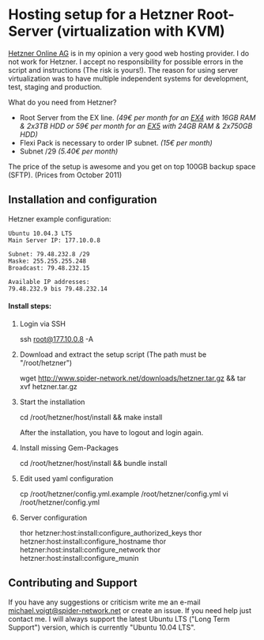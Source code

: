 Hosting setup for a Hetzner Root-Server (virtualization with KVM)
=================================================================

[Hetzner Online AG](http://www.hetzner.de) is in my opinion a very good web hosting provider.
I do not work for Hetzner. I accept no responsibility for possible errors in the script and
instructions (The risk is yours!). The reason for using server virtualization was to have multiple
independent systems for development, test, staging and production.

What do you need from Hetzner?

- Root Server from the EX line. _(49€ per month for an [EX4](http://www.hetzner.de/hosting/produktmatrix/rootserver-produktmatrix-ex) with 16GB RAM & 2x3TB HDD or 59€ per month for an [EX5](http://www.hetzner.de/hosting/produktmatrix/rootserver-produktmatrix-ex) with 24GB RAM & 2x750GB HDD)_
- Flexi Pack is necessary to order IP subnet. _(15€ per month)_
- Subnet /29 _(5.40€ per month)_

The price of the setup is awesome and you get on top 100GB backup space (SFTP). (Prices from October 2011)

Installation and configuration
------------------------------

Hetzner example configuration:

    Ubuntu 10.04.3 LTS
    Main Server IP: 177.10.0.8

    Subnet: 79.48.232.8 /29
    Maske: 255.255.255.248
    Broadcast: 79.48.232.15

    Available IP addresses:
    79.48.232.9 bis 79.48.232.14

#### Install steps:
1. Login via SSH

    ssh root@177.10.0.8 -A

1. Download and extract the setup script (The path must be "/root/hetzner")

    wget http://www.spider-network.net/downloads/hetzner.tar.gz && tar xvf hetzner.tar.gz

1. Start the installation

    cd /root/hetzner/host/install && make install

    After the installation, you have to logout and login again.

1. Install missing Gem-Packages

    cd /root/hetzner/host/install && bundle install

1. Edit used yaml configuration

    cp /root/hetzner/config.yml.example /root/hetzner/config.yml
    vi /root/hetzner/config.yml

1. Server configuration

    thor hetzner:host:install:configure_authorized_keys
    thor hetzner:host:install:configure_hostname
    thor hetzner:host:install:configure_network
    thor hetzner:host:install:configure_munin


Contributing and Support
------------------------
If you have any suggestions or criticism write me an e-mail [michael.voigt@spider-network.net](mailto:michael.voigt@spider-network.net)
or create an issue. If you need help just contact me. I will always support the latest Ubuntu LTS ("Long Term Support")
version, which is currently "Ubuntu 10.04 LTS".
